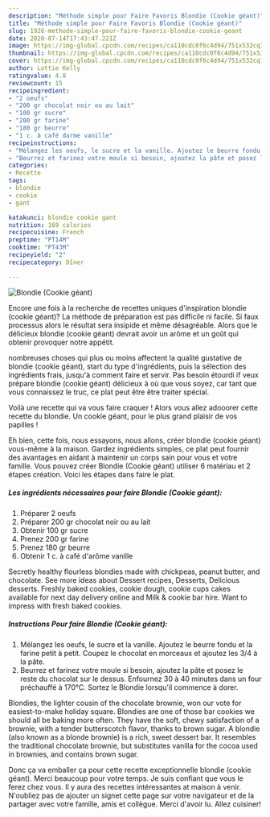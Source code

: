 ```yaml
---
description: "Méthode simple pour Faire Favoris Blondie (Cookie géant)"
title: "Méthode simple pour Faire Favoris Blondie (Cookie géant)"
slug: 1926-methode-simple-pour-faire-favoris-blondie-cookie-geant
date: 2020-07-14T17:43:47.221Z
image: https://img-global.cpcdn.com/recipes/ca110cdc0f6c4d94/751x532cq70/blondie-cookie-geant-photo-principale-de-la-recette.jpg
thumbnail: https://img-global.cpcdn.com/recipes/ca110cdc0f6c4d94/751x532cq70/blondie-cookie-geant-photo-principale-de-la-recette.jpg
cover: https://img-global.cpcdn.com/recipes/ca110cdc0f6c4d94/751x532cq70/blondie-cookie-geant-photo-principale-de-la-recette.jpg
author: Lottie Kelly
ratingvalue: 4.8
reviewcount: 15
recipeingredient:
- "2 oeufs"
- "200 gr chocolat noir ou au lait"
- "100 gr sucre"
- "200 gr farine"
- "180 gr beurre"
- "1 c. à café darme vanille"
recipeinstructions:
- "Mélangez les oeufs, le sucre et la vanille. Ajoutez le beurre fondu et la farine petit à petit. Coupez le chocolat en morceaux et ajoutez les 3/4 à la pâte."
- "Beurrez et farinez votre moule si besoin, ajoutez la pâte et posez le reste du chocolat sur le dessus. Enfournez 30 à 40 minutes dans un four préchauffé à 170°C. Sortez le Blondie lorsqu&#39;il commence à dorer."
categories:
- Recette
tags:
- blondie
- cookie
- gant

katakunci: blondie cookie gant 
nutrition: 169 calories
recipecuisine: French
preptime: "PT14M"
cooktime: "PT43M"
recipeyield: "2"
recipecategory: Dîner

---
```



![Blondie (Cookie géant)](https://img-global.cpcdn.com/recipes/ca110cdc0f6c4d94/751x532cq70/blondie-cookie-geant-photo-principale-de-la-recette.jpg)

Encore une fois à la recherche de recettes uniques d'inspiration blondie (cookie géant)? La méthode de préparation est pas difficile ni facile. Si faux processus alors le résultat sera insipide et même désagréable. Alors que le délicieux blondie (cookie géant) devrait avoir un arôme et un goût qui obtenir provoquer notre appétit.

nombreuses choses qui plus ou moins affectent la qualité gustative de blondie (cookie géant), start du type d'ingrédients, puis la sélection des ingrédients frais, jusqu'à comment faire et servir. Pas besoin étourdi if veux prépare blondie (cookie géant) délicieux à où que vous soyez, car tant que vous connaissez le truc, ce plat peut être être traiter spécial.

Voilà une recette qui va vous faire craquer ! Alors vous allez adooorer cette recette du blondie. Un cookie géant, pour le plus grand plaisir de vos papilles !


Eh bien, cette fois, nous essayons, nous allons, créer blondie (cookie géant) vous-même à la maison. Gardez ingrédients simples, ce plat peut fournir des avantages en aidant à maintenir un corps sain pour vous et votre famille. Vous pouvez créer Blondie (Cookie géant) utiliser 6 matériau et 2 étapes création. Voici les étapes dans faire le plat.

<!--inarticleads1-->

##### Les ingrédients nécessaires pour faire Blondie (Cookie géant):

1. Préparer 2 oeufs
1. Préparer 200 gr chocolat noir ou au lait
1. Obtenir 100 gr sucre
1. Prenez 200 gr farine
1. Prenez 180 gr beurre
1. Obtenir 1 c. à café d&#39;arôme vanille


Secretly healthy flourless blondies made with chickpeas, peanut butter, and chocolate. See more ideas about Dessert recipes, Desserts, Delicious desserts. Freshly baked cookies, cookie dough, cookie cups cakes available for next day delivery online and Milk &amp; cookie bar hire. Want to impress with fresh baked cookies. 

<!--inarticleads2-->

##### Instructions Pour faire Blondie (Cookie géant):

1. Mélangez les oeufs, le sucre et la vanille. Ajoutez le beurre fondu et la farine petit à petit. Coupez le chocolat en morceaux et ajoutez les 3/4 à la pâte.
1. Beurrez et farinez votre moule si besoin, ajoutez la pâte et posez le reste du chocolat sur le dessus. Enfournez 30 à 40 minutes dans un four préchauffé à 170°C. Sortez le Blondie lorsqu&#39;il commence à dorer.


Blondies, the lighter cousin of the chocolate brownie, won our vote for easiest-to-make holiday square. Blondies are one of those bar cookies we should all be baking more often. They have the soft, chewy satisfaction of a brownie, with a tender butterscotch flavor, thanks to brown sugar. A blondie (also known as a blonde brownie) is a rich, sweet dessert bar. It resembles the traditional chocolate brownie, but substitutes vanilla for the cocoa used in brownies, and contains brown sugar. 


Donc ça va emballer ça pour cette recette exceptionnelle blondie (cookie géant). Merci beaucoup pour votre temps. Je suis confiant que vous le ferez chez vous. Il y aura des recettes  intéressantes at maison à venir. N'oubliez pas de ajouter un signet cette page sur votre navigateur et de la partager avec votre famille, amis et collègue. Merci d'avoir lu. Allez cuisiner!
